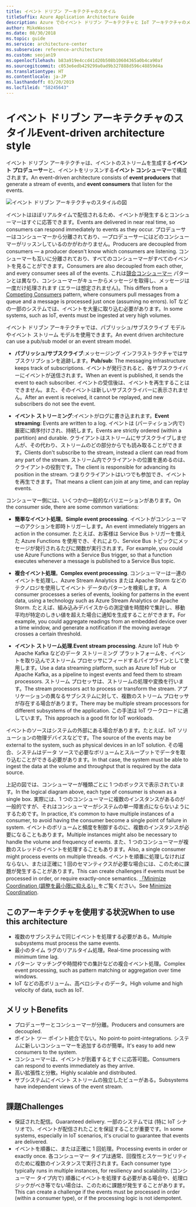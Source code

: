 ```yaml
---
title: イベント ドリブン アーキテクチャのスタイル
titleSuffix: Azure Application Architecture Guide
description: Azure でのイベント ドリブン アーキテクチャと IoT アーキテクチャのメリット、課題、ベスト プラクティスを説明します。
author: MikeWasson
ms.date: 08/30/2018
ms.topic: guide
ms.service: architecture-center
ms.subservice: reference-architecture
ms.custom: seojan19
ms.openlocfilehash: b83a919e4ccd41d20b508b10604365a0b4ca90af
ms.sourcegitcommit: c053e6edb429299a0ad9b327888d596c48859d4a
ms.translationtype: HT
ms.contentlocale: ja-JP
ms.lasthandoff: 03/20/2019
ms.locfileid: "58245643"
---
```

# <a name="event-driven-architecture-style"></a><span data-ttu-id="a584a-103">イベント ドリブン アーキテクチャのスタイル</span><span class="sxs-lookup"><span data-stu-id="a584a-103">Event-driven architecture style</span></span>

<span data-ttu-id="a584a-104">イベント ドリブン アーキテクチャは、イベントのストリームを生成する**イベント プロデューサー**と、イベントをリッスンする**イベント コンシューマー**で構成されます。</span><span class="sxs-lookup"><span data-stu-id="a584a-104">An event-driven architecture consists of **event producers** that generate a stream of events, and **event consumers** that listen for the events.</span></span>

![イベント ドリブン アーキテクチャのスタイルの図](./images/event-driven.svg)

<span data-ttu-id="a584a-106">イベントはほぼリアルタイムで配信されるため、イベントが発生するとコンシューマーはすぐに応答できます。</span><span class="sxs-lookup"><span data-stu-id="a584a-106">Events are delivered in near real time, so consumers can respond immediately to events as they occur.</span></span> <span data-ttu-id="a584a-107">プロデューサーはコンシューマーから分離されており、&mdash;プロデューサーにはどのコンシューマーがリッスンしているのかがわかりません。</span><span class="sxs-lookup"><span data-stu-id="a584a-107">Producers are decoupled from consumers &mdash; a producer doesn't know which consumers are listening.</span></span> <span data-ttu-id="a584a-108">コンシューマーも互いに分離されており、すべてのコンシューマーがすべてのイベントを見ることができます。</span><span class="sxs-lookup"><span data-stu-id="a584a-108">Consumers are also decoupled from each other, and every consumer sees all of the events.</span></span> <span data-ttu-id="a584a-109">これは[競合コンシューマー][competing-consumers] パターンとは異なり、コンシューマーがキューからメッセージを取得し、メッセージは一度だけ処理されます (エラーは想定されません)。</span><span class="sxs-lookup"><span data-stu-id="a584a-109">This differs from a [Competing Consumers][competing-consumers] pattern, where consumers pull messages from a queue and a message is processed just once (assuming no errors).</span></span> <span data-ttu-id="a584a-110">IoT などの一部のシステムでは、イベントを大量に取り込む必要があります。</span><span class="sxs-lookup"><span data-stu-id="a584a-110">In some systems, such as IoT, events must be ingested at very high volumes.</span></span>

<span data-ttu-id="a584a-111">イベント ドリブン アーキテクチャでは、パブリッシュ/サブスクライブ モデルやイベント ストリーム モデルを使用できます。</span><span class="sxs-lookup"><span data-stu-id="a584a-111">An event driven architecture can use a pub/sub model or an event stream model.</span></span>

- <span data-ttu-id="a584a-112">**パブリッシュ/サブスクライブ**:メッセージング インフラストラクチャではサブスクリプションを追跡します。</span><span class="sxs-lookup"><span data-stu-id="a584a-112">**Pub/sub**: The messaging infrastructure keeps track of subscriptions.</span></span> <span data-ttu-id="a584a-113">イベントが発行されると、各サブスクライバーにイベントが送信されます。</span><span class="sxs-lookup"><span data-stu-id="a584a-113">When an event is published, it sends the event to each subscriber.</span></span> <span data-ttu-id="a584a-114">イベントの受信後は、イベントを再生することはできません。また、そのイベントは新しいサブスクライバーに表示されません。</span><span class="sxs-lookup"><span data-stu-id="a584a-114">After an event is received, it cannot be replayed, and new subscribers do not see the event.</span></span>

- <span data-ttu-id="a584a-115">**イベント ストリーミング**:イベントがログに書き込まれます。</span><span class="sxs-lookup"><span data-stu-id="a584a-115">**Event streaming**: Events are written to a log.</span></span> <span data-ttu-id="a584a-116">イベントは (パーティション内で) 厳密に順序付けされ、持続します。</span><span class="sxs-lookup"><span data-stu-id="a584a-116">Events are strictly ordered (within a partition) and durable.</span></span> <span data-ttu-id="a584a-117">クライアントはストリームにサブスクライブしませんが、その代わり、ストリームのどの部分からでも読み取ることができます。</span><span class="sxs-lookup"><span data-stu-id="a584a-117">Clients don't subscribe to the stream, instead a client can read from any part of the stream.</span></span> <span data-ttu-id="a584a-118">ストリーム内でクライアントの位置を進めるのは、クライアントの役割です。</span><span class="sxs-lookup"><span data-stu-id="a584a-118">The client is responsible for advancing its position in the stream.</span></span> <span data-ttu-id="a584a-119">つまりクライアントはいつでも参加でき、イベントを再生できます。</span><span class="sxs-lookup"><span data-stu-id="a584a-119">That means a client can join at any time, and can replay events.</span></span>

<span data-ttu-id="a584a-120">コンシューマー側には、いくつかの一般的なバリエーションがあります。</span><span class="sxs-lookup"><span data-stu-id="a584a-120">On the consumer side, there are some common variations:</span></span>

- <span data-ttu-id="a584a-121">**簡単なイベント処理**。</span><span class="sxs-lookup"><span data-stu-id="a584a-121">**Simple event processing**.</span></span> <span data-ttu-id="a584a-122">イベントがコンシューマーのアクションを即時トリガーします。</span><span class="sxs-lookup"><span data-stu-id="a584a-122">An event immediately triggers an action in the consumer.</span></span> <span data-ttu-id="a584a-123">たとえば、お客様は Service Bus トリガーを備えた Azure Functions を使用でき、それにより、Service Bus トピックにメッセージが発行されるたびに関数が実行されます。</span><span class="sxs-lookup"><span data-stu-id="a584a-123">For example, you could use Azure Functions with a Service Bus trigger, so that a function executes whenever a message is published to a Service Bus topic.</span></span>

- <span data-ttu-id="a584a-124">**複合イベント処理**。</span><span class="sxs-lookup"><span data-stu-id="a584a-124">**Complex event processing**.</span></span> <span data-ttu-id="a584a-125">コンシューマーは一連のイベントを処理し、Azure Stream Analytics または Apache Storm などのテクノロジを使用してイベント データのパターンを検索します。</span><span class="sxs-lookup"><span data-stu-id="a584a-125">A consumer processes a series of events, looking for patterns in the event data, using a technology such as Azure Stream Analytics or Apache Storm.</span></span> <span data-ttu-id="a584a-126">たとえば、組み込みデバイスからの測定値を時間枠で集計し、移動平均が特定のしきい値を超えた場合に通知を生成することができます。</span><span class="sxs-lookup"><span data-stu-id="a584a-126">For example, you could aggregate readings from an embedded device over a time window, and generate a notification if the moving average crosses a certain threshold.</span></span>

- <span data-ttu-id="a584a-127">**イベント ストリーム処理**.</span><span class="sxs-lookup"><span data-stu-id="a584a-127">**Event stream processing**.</span></span> <span data-ttu-id="a584a-128">Azure IoT Hub や Apache Kafka などのデータ ストリーミング プラットフォームを、イベントを取り込んでストリーム プロセッサにフィードするパイプラインとして使用します。</span><span class="sxs-lookup"><span data-stu-id="a584a-128">Use a data streaming platform, such as Azure IoT Hub or Apache Kafka, as a pipeline to ingest events and feed them to stream processors.</span></span> <span data-ttu-id="a584a-129">ストリーム プロセッサは、ストリームの処理や変換を行います。</span><span class="sxs-lookup"><span data-stu-id="a584a-129">The stream processors act to process or transform the stream.</span></span> <span data-ttu-id="a584a-130">アプリケーションの異なるサブシステムに対して、複数のストリーム プロセッサが存在する場合があります。</span><span class="sxs-lookup"><span data-stu-id="a584a-130">There may be multiple stream processors for different subsystems of the application.</span></span> <span data-ttu-id="a584a-131">この手法は IoT ワークロードに適しています。</span><span class="sxs-lookup"><span data-stu-id="a584a-131">This approach is a good fit for IoT workloads.</span></span>

<span data-ttu-id="a584a-132">イベントのソースはシステムの外部にある場合があります。たとえば、IoT ソリューションの物理デバイスなどです。</span><span class="sxs-lookup"><span data-stu-id="a584a-132">The source of the events may be external to the system, such as physical devices in an IoT solution.</span></span> <span data-ttu-id="a584a-133">その場合、システムはデータ ソースで必要なボリュームとスループットでデータを取り込むことができる必要があります。</span><span class="sxs-lookup"><span data-stu-id="a584a-133">In that case, the system must be able to ingest the data at the volume and throughput that is required by the data source.</span></span>

<span data-ttu-id="a584a-134">上記の図では、コンシューマーが種類ごとに 1 つのボックスで表示されています。</span><span class="sxs-lookup"><span data-stu-id="a584a-134">In the logical diagram above, each type of consumer is shown as a single box.</span></span> <span data-ttu-id="a584a-135">実際には、1 つのコンシューマーに複数のインスタンスがあるのが一般的ですが、それはコンシューマーがシステムの単一障害点にならないようにするためです。</span><span class="sxs-lookup"><span data-stu-id="a584a-135">In practice, it's common to have multiple instances of a consumer, to avoid having the consumer become a single point of failure in system.</span></span> <span data-ttu-id="a584a-136">イベントのボリュームと頻度を制御するのに、複数のインスタンスが必要になることもあります。</span><span class="sxs-lookup"><span data-stu-id="a584a-136">Multiple instances might also be necessary to handle the volume and frequency of events.</span></span> <span data-ttu-id="a584a-137">また、1 つのコンシューマーが複数のスレッドのイベントを処理することもあります。</span><span class="sxs-lookup"><span data-stu-id="a584a-137">Also, a single consumer might process events on multiple threads.</span></span> <span data-ttu-id="a584a-138">イベントを順番に処理しなければならない、または正確に 1 回のセマンティクスが必要な場合には、このために課題が発生することがあります。</span><span class="sxs-lookup"><span data-stu-id="a584a-138">This can create challenges if events must be processed in order, or require exactly-once semantics.</span></span> <span data-ttu-id="a584a-139">[「Minimize Coordination (調整を最小限に抑える)」][minimize-coordination]をご覧ください。</span><span class="sxs-lookup"><span data-stu-id="a584a-139">See [Minimize Coordination][minimize-coordination].</span></span>

## <a name="when-to-use-this-architecture"></a><span data-ttu-id="a584a-140">このアーキテクチャを使用する状況</span><span class="sxs-lookup"><span data-stu-id="a584a-140">When to use this architecture</span></span>

- <span data-ttu-id="a584a-141">複数のサブシステムで同じイベントを処理する必要がある。</span><span class="sxs-lookup"><span data-stu-id="a584a-141">Multiple subsystems must process the same events.</span></span>
- <span data-ttu-id="a584a-142">最小のタイム ラグのリアルタイム処理。</span><span class="sxs-lookup"><span data-stu-id="a584a-142">Real-time processing with minimum time lag.</span></span>
- <span data-ttu-id="a584a-143">パターン マッチングや時間枠での集計などの複合イベント処理。</span><span class="sxs-lookup"><span data-stu-id="a584a-143">Complex event processing, such as pattern matching or aggregation over time windows.</span></span>
- <span data-ttu-id="a584a-144">IoT などの高ボリューム、高ベロシティのデータ。</span><span class="sxs-lookup"><span data-stu-id="a584a-144">High volume and high velocity of data, such as IoT.</span></span>

## <a name="benefits"></a><span data-ttu-id="a584a-145">メリット</span><span class="sxs-lookup"><span data-stu-id="a584a-145">Benefits</span></span>

- <span data-ttu-id="a584a-146">プロデューサーとコンシューマーが分離。</span><span class="sxs-lookup"><span data-stu-id="a584a-146">Producers and consumers are decoupled.</span></span>
- <span data-ttu-id="a584a-147">ポイント ツー ポイント統合でない。</span><span class="sxs-lookup"><span data-stu-id="a584a-147">No point-to point-integrations.</span></span> <span data-ttu-id="a584a-148">システムに新しいコンシューマーを追加するのが簡単。</span><span class="sxs-lookup"><span data-stu-id="a584a-148">It's easy to add new consumers to the system.</span></span>
- <span data-ttu-id="a584a-149">コンシューマーは、イベントが到着するとすぐに応答可能。</span><span class="sxs-lookup"><span data-stu-id="a584a-149">Consumers can respond to events immediately as they arrive.</span></span>
- <span data-ttu-id="a584a-150">高い拡張性と分散。</span><span class="sxs-lookup"><span data-stu-id="a584a-150">Highly scalable and distributed.</span></span>
- <span data-ttu-id="a584a-151">サブシステムにイベント ストリームの独立したビューがある。</span><span class="sxs-lookup"><span data-stu-id="a584a-151">Subsystems have independent views of the event stream.</span></span>

## <a name="challenges"></a><span data-ttu-id="a584a-152">課題</span><span class="sxs-lookup"><span data-stu-id="a584a-152">Challenges</span></span>

- <span data-ttu-id="a584a-153">保証された配信。</span><span class="sxs-lookup"><span data-stu-id="a584a-153">Guaranteed delivery.</span></span> <span data-ttu-id="a584a-154">一部のシステムでは (特に IoT シナリオで)、イベントが配信されたことを保証することが重要です。</span><span class="sxs-lookup"><span data-stu-id="a584a-154">In some systems, especially in IoT scenarios, it's crucial to guarantee that events are delivered.</span></span>
- <span data-ttu-id="a584a-155">イベントを順番に、または正確に 1 回処理。</span><span class="sxs-lookup"><span data-stu-id="a584a-155">Processing events in order or exactly once.</span></span> <span data-ttu-id="a584a-156">各コンシューマー タイプは通常、回復性とスケーラビリティのために複数のインスタンスで実行されます。</span><span class="sxs-lookup"><span data-stu-id="a584a-156">Each consumer type typically runs in multiple instances, for resiliency and scalability.</span></span> <span data-ttu-id="a584a-157">(コンシューマー タイプ内で) 順番にイベントを処理する必要がある場合や、処理ロジックがべき等でない場合は、このために課題が発生することがあります。</span><span class="sxs-lookup"><span data-stu-id="a584a-157">This can create a challenge if the events must be processed in order (within a consumer type), or if the processing logic is not idempotent.</span></span>

 <!-- links -->

[competing-consumers]: ../../patterns/competing-consumers.md
[minimize-coordination]: ../design-principles/minimize-coordination.md
